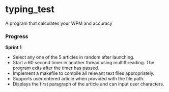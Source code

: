 # typing_test
A program that calculates your WPM and accuracy

<h3>Progress</h3>
<b>Sprint 1</b>

* Select any one of the 5 articles in random after launching.
* Start a 60 second timer in another thread using multithreading. The program exits after the timer has passed.
* Implement a makefile to compile all relevant text files appropriately.
* Supports user entered article when provided with the file path.
* Displays the first paragraph of the article and can input user characters.


